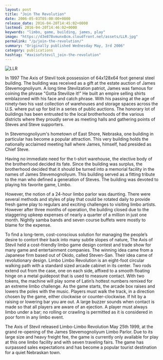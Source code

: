 ```yaml
---
layout: post
title: "Join The Revolution"
date: 2006-05-03T05:00:00+0000
release_date: 2016-04-20T14:45:02+0000
lastmod: 2016-04-20T14:46:02+0000
keywords: "limbo, game, building, james, play"
image: "https://d3e878vmunx8cm.cloudfront.net/assets/LLR.jpg"
permalink: "/p/join-the-revolution/"
summary: "Originally published Wednesday May, 3rd 2006"
category: publications
hashtag: "#axisofstevil_join-the-revolution"
---
```


[id_1]: https://d3e878vmunx8cm.cloudfront.net/assets/LLR.jpg "LLR"
![LLR][id_1]

In 1997 The Axis of Stevil took possession of 64x128x64 foot general steel building. The building was received as a gift at the estate auction of James Stevemognoliyum. A long time Stevilzation patriot, James was famous for coining the phrase "Gotta Stevilize it!” He built an empire selling shirts emblazoned with his face and catch phrase. With his passing at the age of ninety-two his vast collection of warehouses and storage spaces across the U.S. where put up for bid in a series of public auctions. The honorary lot of buildings has been entrusted to the local brotherhoods of the various districts where they proudly serve as meeting halls and gathering points of Steves and Steve supporters. 

In Stevemognoliyum's hometown of East Shore, Nebraska, one building in particular has become a popular attraction. This very building holds the nationally acclaimed meeting hall where James, himself, had presided as Chief Steve. 

Having no immediate need for the t-shirt warehouse, the elective body of the brotherhood decided its fate. Since the building was surplus, the brotherhood decided that it should be turned into a memorial facility in the names of James Stevemognoliyum. This building served as a fitting tribute to the man who defined a generation of Steves. The building was devoted to playing his favorite game, Limbo.

However, the notion of a 24-hour limbo parlor was daunting. There were several methods and styles of play that could be rotated daily to provide fresh game play to regulars and exciting challenges to visiting limbo artists. However after three months of operation, the building closed due to the staggering upkeep expenses of nearly a quarter of a million in just one month. Nightly samba bands and seven course buffets were mostly to blame for the expense.

To find a long-term, cost-conscious solution for managing the people’s desire to contort their back into many subtle slopes of nature, The Axis of Stevil held a cost-friendly limbo game design contest and trade show for many game and entertainment companies. The winning idea came from a Japanese firm based out of Okido, called Steven-San. Their idea came of revolutionary design. Limbo Limbo Revolution is an eight-foot circular walking path with a standard sized arcade cabinet in its center. Two rods extend out from the case, one on each side, affixed to a smooth floating hinge on a metal guidepost that is used to measure contact. With two tokens, the machine will play some of Latin’s hottest numbers remixed for an extreme limbo challenge. As the game starts, the arcade box raises and lowers the poles with the music. Players must walk the track, in a direction chosen by the game, either clockwise or counter-clockwise.  If hit by a raising or lowering bar you are out. A large buzzer sounds when contact is made so that all players are aware of an ejection. A player must always limbo under a bar; no rolling or crawling is permitted as it is considered in poor form in any limbo event.

The Axis of Stevil released Limbo-Limbo Revolution May 25th 1999, at the grand re-opening of the James Stevemognoliyum Limbo Parlor. Due to its large size and heavy freight fee, the game is currently only available for play at this one limbo facility and with seven traveling fairs. The game has surpassed sales expectations and has become a popular tourist destination for a quiet Nebraskan town.
